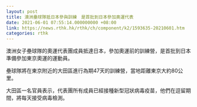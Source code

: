 ```yaml
---
layout: post
title: 澳洲壘球隊抵日本參與訓練　是首批到日本參加奧運代表
date: 2021-06-01 07:55:14.000000000 +08:00
link: https://news.rthk.hk/rthk/ch/component/k2/1593635-20210601.htm
categories: rthk
---
```


澳洲女子壘球隊的奧運代表團成員抵達日本，參加奧運前的訓練營，是首批到日本準備參加東京奧運的運動員。

壘球隊將在東京附近的大田區進行為期47天的訓練營，當地距離東京大約80公里。

大田區一名官員表示，代表團所有成員已經接種新型冠狀病毒疫苗，他們在逗留期間，將每天接受病毒檢測。
